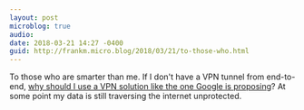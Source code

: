 ```yaml
---
layout: post
microblog: true
audio: 
date: 2018-03-21 14:27 -0400
guid: http://frankm.micro.blog/2018/03/21/to-those-who.html
---
```

To those who are smarter than me. If I don't have a VPN tunnel from end-to-end, [why should I use a VPN solution like the one Google is proposing](https://www.wired.com/story/alphabet-outline-vpn-software/)? At some point my data is still traversing the internet unprotected. 
